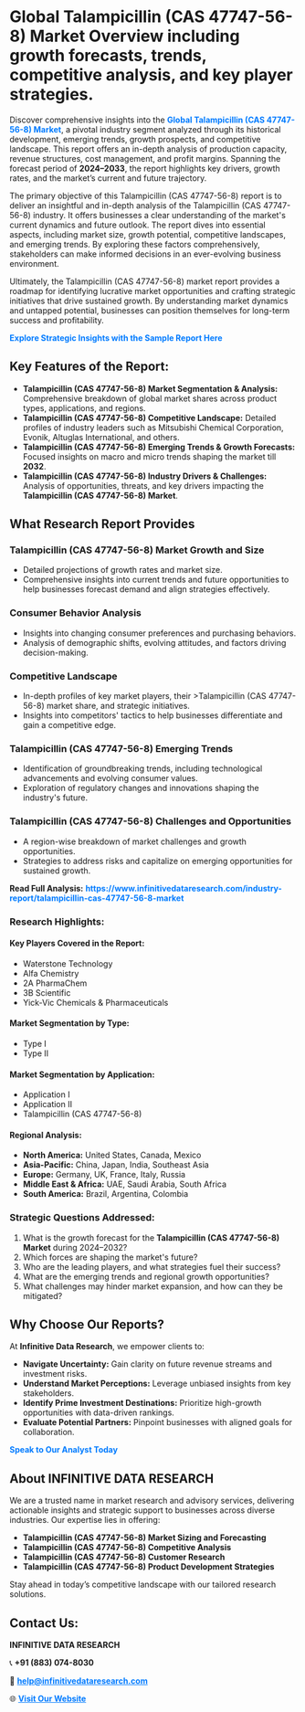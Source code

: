 <h1>Global Talampicillin (CAS 47747-56-8) Market Overview including growth forecasts, trends, competitive analysis, and key player strategies.</h1>
<p>
Discover comprehensive insights into the 
<a href="https://www.infinitivedataresearch.com/industry-report/talampicillin-cas-47747-56-8-market" rel="dofollow" style="color: #007BFF; text-decoration: none;"><strong>Global Talampicillin (CAS 47747-56-8) Market</strong></a>, a pivotal industry segment analyzed through its historical development, emerging trends, growth prospects, and competitive landscape. This report offers an in-depth analysis of production capacity, revenue structures, cost management, and profit margins. Spanning the forecast period of <strong>2024–2033</strong>, the report highlights key drivers, growth rates, and the market’s current and future trajectory.
</p>
<p>
The primary objective of this Talampicillin (CAS 47747-56-8) report is to deliver an insightful and in-depth analysis of the Talampicillin (CAS 47747-56-8) industry. It offers businesses a clear understanding of the market's current dynamics and future outlook. The report dives into essential aspects, including market size, growth potential, competitive landscapes, and emerging trends. By exploring these factors comprehensively, stakeholders can make informed decisions in an ever-evolving business environment.
</p>
<p>
Ultimately, the Talampicillin (CAS 47747-56-8) market report provides a roadmap for identifying lucrative market opportunities and crafting strategic initiatives that drive sustained growth. By understanding market dynamics and untapped potential, businesses can position themselves for long-term success and profitability.
</p>
<p>
<a href="https://www.infinitivedataresearch.com/request-sample/reportId=103288" style="color: #007BFF; text-decoration: none;"><strong>Explore Strategic Insights with the Sample Report Here</strong></a>
</p>

<h2>Key Features of the Report:</h2>
<ul>
<li><strong>Talampicillin (CAS 47747-56-8) Market Segmentation & Analysis:</strong> Comprehensive breakdown of global market shares across product types, applications, and regions.</li>
<li><strong>Talampicillin (CAS 47747-56-8) Competitive Landscape:</strong> Detailed profiles of industry leaders such as Mitsubishi Chemical Corporation, Evonik, Altuglas International, and others.</li>
<li><strong>Talampicillin (CAS 47747-56-8) Emerging Trends & Growth Forecasts:</strong> Focused insights on macro and micro trends shaping the market till <strong>2032</strong>.</li>
<li><strong>Talampicillin (CAS 47747-56-8) Industry Drivers & Challenges:</strong> Analysis of opportunities, threats, and key drivers impacting the <strong>Talampicillin (CAS 47747-56-8) Market</strong>.</li>
</ul>

<h2>What Research Report Provides</h2>
<h3>Talampicillin (CAS 47747-56-8) Market Growth and Size</h3>
<ul>
<li>Detailed projections of growth rates and market size.</li>
<li>Comprehensive insights into current trends and future opportunities to help businesses forecast demand and align strategies effectively.</li>
</ul>

<h3>Consumer Behavior Analysis</h3>
<ul>
<li>Insights into changing consumer preferences and purchasing behaviors.</li>
<li>Analysis of demographic shifts, evolving attitudes, and factors driving decision-making.</li>
</ul>

<h3>Competitive Landscape</h3>
<ul>
<li>In-depth profiles of key market players, their >Talampicillin (CAS 47747-56-8) market share, and strategic initiatives.</li>
<li>Insights into competitors' tactics to help businesses differentiate and gain a competitive edge.</li>
</ul>

<h3>Talampicillin (CAS 47747-56-8) Emerging Trends</h3>
<ul>
<li>Identification of groundbreaking trends, including technological advancements and evolving consumer values.</li>
<li>Exploration of regulatory changes and innovations shaping the industry's future.</li>
</ul>

<h3>Talampicillin (CAS 47747-56-8) Challenges and Opportunities</h3>
<ul>
<li>A region-wise breakdown of market challenges and growth opportunities.</li>
<li>Strategies to address risks and capitalize on emerging opportunities for sustained growth.</li>
</ul>
<p><strong>Read Full Analysis:</strong> <a href="https://www.infinitivedataresearch.com/industry-report/talampicillin-cas-47747-56-8-market" rel="dofollow" style="color: #007BFF; text-decoration: none;"><strong>https://www.infinitivedataresearch.com/industry-report/talampicillin-cas-47747-56-8-market</strong></a></p>
<h3>Research Highlights:</h3>
<h4>Key Players Covered in the Report:</h4>
<ul><li>Waterstone Technology</li><li>Alfa Chemistry</li><li>2A PharmaChem</li><li>3B Scientific</li><li>Yick-Vic Chemicals &amp; Pharmaceuticals</li></ul>
<h4>Market Segmentation by Type:</h4>
<ul><li>Type I</li><li>Type II</li></ul>
<h4>Market Segmentation by Application:</h4>
<ul><li>Application I</li><li>Application II</li><li>Talampicillin (CAS 47747-56-8)</li></ul>

<h4>Regional Analysis:</h4>
<ul>
<li><strong>North America:</strong> United States, Canada, Mexico</li>
<li><strong>Asia-Pacific:</strong> China, Japan, India, Southeast Asia</li>
<li><strong>Europe:</strong> Germany, UK, France, Italy, Russia</li>
<li><strong>Middle East & Africa:</strong> UAE, Saudi Arabia, South Africa</li>
<li><strong>South America:</strong> Brazil, Argentina, Colombia</li>
</ul>

<h3>Strategic Questions Addressed:</h3>
<ol>
<li>What is the growth forecast for the <strong>Talampicillin (CAS 47747-56-8) Market</strong> during 2024–2032?</li>
<li>Which forces are shaping the market's future?</li>
<li>Who are the leading players, and what strategies fuel their success?</li>
<li>What are the emerging trends and regional growth opportunities?</li>
<li>What challenges may hinder market expansion, and how can they be mitigated?</li>
</ol>

<h2>Why Choose Our Reports?</h2>
<p>At <strong>Infinitive Data Research</strong>, we empower clients to:</p>
<ul>
<li><strong>Navigate Uncertainty:</strong> Gain clarity on future revenue streams and investment risks.</li>
<li><strong>Understand Market Perceptions:</strong> Leverage unbiased insights from key stakeholders.</li>
<li><strong>Identify Prime Investment Destinations:</strong> Prioritize high-growth opportunities with data-driven rankings.</li>
<li><strong>Evaluate Potential Partners:</strong> Pinpoint businesses with aligned goals for collaboration.</li>
</ul>
<p><a href="https://www.infinitivedataresearch.com/industry-report/talampicillin-cas-47747-56-8-market" rel="dofollow" style="color: #007BFF; text-decoration: none;"><strong>Speak to Our Analyst Today</strong></a></p>

<h2>About INFINITIVE DATA RESEARCH</h2>
<p>We are a trusted name in market research and advisory services, delivering actionable insights and strategic support to businesses across diverse industries. Our expertise lies in offering:</p>
<ul>
<li><strong>Talampicillin (CAS 47747-56-8) Market Sizing and Forecasting</strong></li>
<li><strong>Talampicillin (CAS 47747-56-8) Competitive Analysis</strong></li>
<li><strong>Talampicillin (CAS 47747-56-8) Customer Research</strong></li>
<li><strong>Talampicillin (CAS 47747-56-8) Product Development Strategies</strong></li>
</ul>
<p>Stay ahead in today’s competitive landscape with our tailored research solutions.</p>

<h2>Contact Us:</h2>
<p><strong>INFINITIVE DATA RESEARCH</strong></p>
<p>📞 <strong>+91 (883) 074-8030</strong></p>
<p>📧 <strong><a href="mailto:help@infinitivedataresearch.com" style="color: #007BFF;">help@infinitivedataresearch.com</a></strong></p>
<p>🌐 <strong><a href="https://www.infinitivedataresearch.com" rel="dofollow" style="color: #007BFF;">Visit Our Website</a></strong></p>